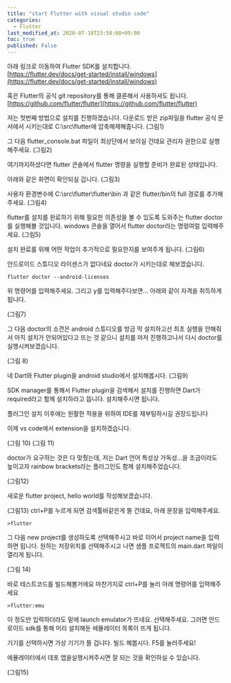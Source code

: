 ```yaml
---
title: "start Flutter with visual studio code"
categories: 
  - Flutter
last_modified_at: 2020-07-18T23:50:00+09:00
toc: true
published: False
---
```


아래 링크로 이동하여 Flutter SDK를 설치합니다.<br/>
[https://flutter.dev/docs/get-started/install/windows](https://flutter.dev/docs/get-started/install/windows)

혹은 Flutter의 공식 git repository를 통해 클론해서 사용하셔도 됩니다.<br/>
[https://github.com/flutter/flutter](https://github.com/flutter/flutter)

저는 첫번째 방법으로 설치를 진행하겠습니다. 다운로드 받은 zip파일을 flutter 공식 문서에서 시키는대로 C:\\src\\flutter에 압축해제해줍니다.
(그림1)

그 다음 flutter_console.bat 파일이 최상단에서 보이실 건데요 관리자 권한으로 실행해주세요.
(그림2)

여기까지하셨다면 flutter 콘솔에서  flutter 명령을 실행할 준비가 완료된 상태입니다.

아래와 같은 화면이 확인되실 겁니다.
(그림3)

사용자 환경변수에 C:\\src\\flutter\\flutter\\bin 과 같은 flutter/bin의 full 경로를 추가해주세요.
(그림4)

flutter를 설치를 완료하기 위해 필요한 의존성을 볼 수 있도록 도와주는 flutter doctor를 실행해볼 것입니다.
windows 콘솔을 열어서 flutter doctor라는 명령여럴 입력해주세요.
(그림5)

설치 완료를 위해 어떤 작업이 추가적으로 필요한지를 보여주게 됩니다.
(그림6)

안드로이드 스튜디오 라이센스가 없다네요 doctor가 시키는대로 해보겠습니다.
~~~
flutter doctor --android-licenses
~~~
위 명령어를 입력해주세요.
그리고 y를 입력해주다보면... 아래와 같이 자격을 취득하게 됩니다.

(그림7)

그 다음 doctor의 소견은 android 스튜디오를 방금 막 설치하고선 최초 실행을 안해줘서 아직 설치가 안되어있다고 뜨는 것 같으니 설치를 마저 진행하고나서 다시 doctor를 실행시켜보겠습니다.

(그림 8)

네 Dart와 Flutter plugin을 android studio에서 설치해봅시다.
(그림9)

SDK manager를 통해서 Flutter plugin을 검색해서 설치를 진행하면 Dart가 required라고 함께 설치하라고 뜹니다. 설치해주시면 됩니다.

플러그인 설치 이후에는 원활한 적용을 위하여 IDE를 재부팅하시길 권장드립니다

이제 vs code에서 extension을 설치하겠습니다.

(그림 10)
(그림 11)

doctor가 요구하는 것은 다 맞췄는데, 저는 Dart 언어 특성상 가독성...을 조금이라도 높이고자 rainbow brackets라는 플러그인도 함께 설치해주었습니다.

(그림12)

새로운 flutter project, hello world를 작성해보겠습니다.

(그림13) ctrl\+P를 누르게 되면 검색툴바같은게 뜰 건데요, 아래 문장을 입력해주세요.
~~~
>flutter
~~~
그 다음 new project를 생성하도록 선택해주시고 바로 이어서 project name을 입력하면 됩니다.
원하는 저장위치를 선택해주시고 나면 샘플 프로젝트의 main.dart 파일이 열리게 됩니다.

(그림 14)

바로 테스트코드를 빌드해볼거에요
마찬가지로 ctrl\+P를 눌러 아래 명령어를 입력해주세요
~~~
>flutter:emu
~~~

이 정도만 입력하더라도 밑에 launch emulator가 뜨네요. 선택해주세요.
그러면 안드로이드 sdk를 통해 미리 설치해둔 에뮬레이터 목록이 뜨게 됩니다.

기기를 선택하시면 가상 기기가 뜰 겁니다.
빌드 해봅시다. F5를 눌러주세요!

에뮬레이터에서 데포 앱을실행시켜주시면 잘 되는 것을 확인하실 수 있습니다.

(그림15)
